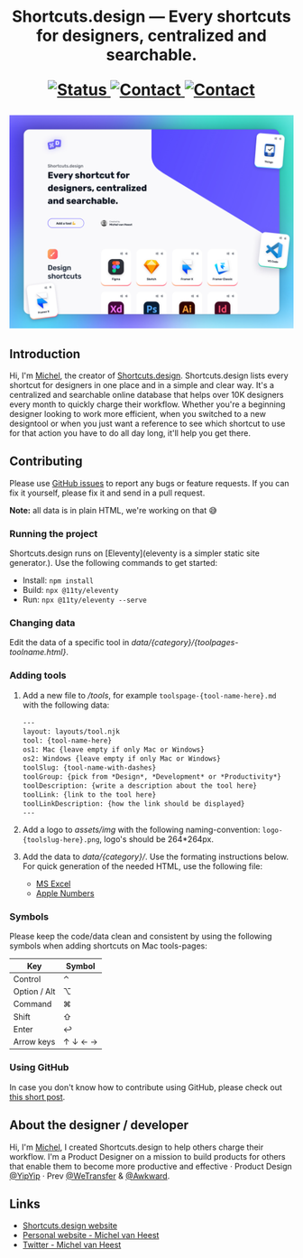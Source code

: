 <h1 align="center">
  Shortcuts.design — Every shortcuts for designers, centralized and searchable.<br>
  <p align="center">
	  <a href="https://stats.uptimerobot.com/kXWkYTnGQn">
	    <img src="https://img.shields.io/badge/status-stable-green.svg?style=flat" alt="Status">
	    <a href="https://app.netlify.com/sites/agitated-poincare-681d60/deploys">
	    <img src="https://api.netlify.com/api/v1/badges/1290ea78-7896-43cc-b8af-3742cc51f0d5/deploy-status" alt="Contact">
	  </a>
	  <a href="https://twitter.com/michelvanheest">
	    <img src="https://img.shields.io/badge/contact-michelvanheest-blue.svg?style=flat" alt="Contact">
	  </a>
  </p>
</h1>



![Shortcuts.design V2.0](shortcuts-design-social.jpg)

## Introduction
Hi, I'm [Michel](https://www.michelvanheest.com), the creator of [Shortcuts.design](https://shortcuts.design). Shortcuts.design lists every shortcut for designers in one place and in a simple and clear way. It's a centralized and searchable online database that helps over 10K designers every month to quickly charge their workflow. Whether you're a beginning designer looking to work more efficient, when you switched to a new designtool or when you just want a reference to see which shortcut to use for that action you have to do all day long, it'll help you get there.

## Contributing
Please use [GitHub issues](https://github.com/michelvanheest/shortcuts-design-data/issues/new) to report any bugs or feature requests. If you can fix it yourself, please fix it and send in a pull request.

**Note:** all data is in plain HTML, we're working on that 😅

### Running the project
Shortcuts.design runs on [Eleventy](eleventy is a simpler static site generator.). Use the following commands to get started:

- Install: `npm install`
- Build: `npx @11ty/eleventy`
- Run: `npx @11ty/eleventy --serve`

### Changing data
Edit the data of a specific tool in *data/{category}/{toolpages-toolname.html}*.

### Adding tools
1. Add a new file to */tools*, for example `toolspage-{tool-name-here}.md` with the following data:

	```
	---
	layout: layouts/tool.njk
	tool: {tool-name-here}
	os1: Mac {leave empty if only Mac or Windows}
	os2: Windows {leave empty if only Mac or Windows}
	toolSlug: {tool-name-with-dashes}
	toolGroup: {pick from *Design*, *Development* or *Productivity*}
	toolDescription: {write a description about the tool here}
	toolLink: {link to the tool here}
	toolLinkDescription: {how the link should be displayed}
	---
	```
2. Add a logo to *assets/img* with the following naming-convention: `logo-{toolslug-here}.png`, logo's should be 264*264px.
3. Add the data to *data/{category}/*. Use the formating instructions below. For quick generation of the needed HTML, use the following file:
	- <a href="https://github.com/michelvanheest/shortcuts-design-data/docs/Shortcuts.design-data-creator.xlsx">MS Excel</a>
	- <a href="https://github.com/michelvanheest/shortcuts-design-data/docs/Shortcuts.design-data-creator.xlsx">Apple Numbers</a>

### Symbols

Please keep the code/data clean and consistent by using the following symbols when adding shortcuts on Mac tools-pages:

| Key | Symbol |
|---|---|
| Control | ⌃ |
| Option / Alt | ⌥ |
| Command | ⌘ |
| Shift | ⇧ |
| Enter | ↩ |
| Arrow keys | ↑ ↓ ← → |


### Using GitHub
In case you don't know how to contribute using GitHub, please check out [this short post](https://gist.github.com/MarcDiethelm/7303312).


## About the designer / developer
Hi, I'm [Michel](https://twitter.com/michelvanheest), I created Shortcuts.design to help others charge their workflow. I'm a Product Designer on a mission to build products for others that enable them to become more productive and effective · Product Design <a href="https://yipyip.nl?ref=shortcuts.design" target="_blank" rel="noopener">@YipYip</a> · Prev <a href="https://about.wetransfer.com/en/?ref=shortcuts.design" target="_blank" rel="noopener">@WeTransfer</a> &amp; <a href="https://awkward.co?ref=shortcuts.design" target="_blank" rel="noopener">@Awkward</a>.

## Links
- [Shortcuts.design website](http://shortcuts.design/)
- [Personal website - Michel van Heest](https://www.michelvanheest.com)
- [Twitter - Michel van Heest](https://twitter.com/michelvanheest)
